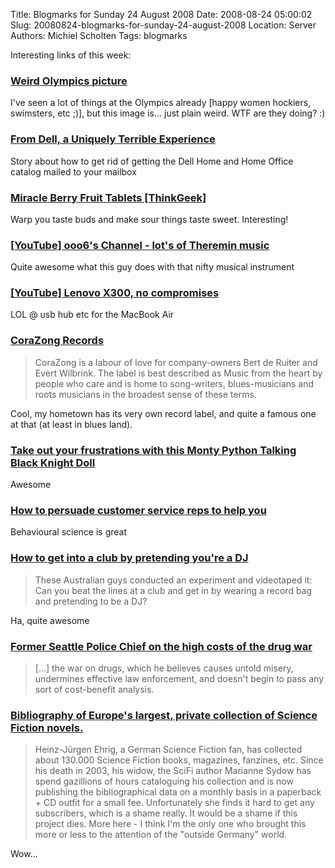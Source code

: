 Title: Blogmarks for Sunday 24 August 2008
Date: 2008-08-24 05:00:02
Slug: 20080824-blogmarks-for-sunday-24-august-2008
Location: Server
Authors: Michiel Scholten
Tags: blogmarks

<p>Interesting links of this week:</p>
<h3><a href="http://www.caledosphere.com/?p=4916">Weird Olympics picture</a></h3>
<p>I've seen a lot of things at the Olympics already [happy women hockiers, swimsters, etc ;)], but this image is... just plain weird. WTF are they doing? :)</p>
<h3><a href="http://changelog.complete.org/posts/741-From-Dell,-a-Uniquely-Terrible-Experience.html">From Dell, a Uniquely Terrible Experience</a></h3>
<p>Story about how to get rid of getting the Dell Home and Home Office catalog mailed to your mailbox</p>
<h3><a href="http://www.thinkgeek.com/caffeine/candy/ab3f/?cpg=ab">Miracle Berry Fruit Tablets [ThinkGeek]</a></h3>
<p>Warp you taste buds and make sour things taste sweet. Interesting!</p>
<h3><a href="http://www.youtube.com/profile?user=ooo6&amp;feature=iv">[YouTube] ooo6's Channel - lot's of Theremin music</a></h3>
<p>Quite awesome what this guy does with that nifty musical instrument</p>
<h3><a href="http://www.youtube.com/watch?v=_hnOCUkbix0">[YouTube] Lenovo X300, no compromises</a></h3>
<p>LOL @ usb hub etc for the MacBook Air</p>
<h3><a href="http://www.corazong.com/">CoraZong Records</a></h3>
<blockquote><p>CoraZong is a labour of love for company-owners Bert de Ruiter and Evert Wilbrink. The label is best described as Music from the heart by people who care and is home to song-writers, blues-musicians and roots musicians in the broadest sense of these terms.</p></blockquote></p>

<p>Cool, my hometown has its very own record label, and quite a famous one at that (at least in blues land).</p>
<h3><a href="http://www.computergear.com/monty-python-talking-black-knight-doll-plush.html">Take out your frustrations with this Monty Python Talking Black Knight Doll</a></h3>
<p>Awesome</p>
<h3><a href="http://www.boingboing.net/2008/08/15/how-to-persuade-cust.html">How to persuade customer service reps to help you</a></h3>
<p>Behavioural science is great</p>
<h3><a href="http://www.boingboing.net/2008/08/15/how-to-get-into-a-cl.html">How to get into a club by pretending you're a DJ</a></h3>
<blockquote><p>These Australian guys conducted an experiment and videotaped it: Can you beat the lines at a club and get in by wearing a record bag and pretending to be a DJ?</p></blockquote>

<p>Ha, quite awesome</p>
<h3><a href="http://www.boingboing.net/2008/08/15/former-seattle-polic.html">Former Seattle Police Chief on the high costs of the drug war</a></h3>
<blockquote><p>[...] the war on drugs, which he believes causes untold misery, undermines effective law enforcement, and doesn't begin to pass any sort of cost-benefit analysis.</blockquote></p>
<h3><a href="http://www.boingboing.net/2008/08/15/bibliography-of-euro.html">Bibliography of Europe's largest, private collection of Science Fiction novels.</a></h3>
<blockquote>Heinz-J&uuml;rgen Ehrig, a German Science Fiction fan, has collected about 130.000 Science Fiction books, magazines, fanzines, etc. Since his death in 2003, his widow, the SciFi author Marianne Sydow has spend gazillions of hours cataloguing his collection and is now publishing the bibliographical data on a monthly basis in a paperback + CD outfit for a small fee. Unfortunately she finds it hard to get any subscribers, which is a shame really. It would be a shame if this project dies. More here - I think I'm the only one who brought this more or less to the attention of the "outside Germany" world.</p></blockquote>

<p>Wow...</p>
